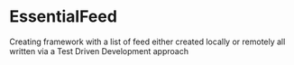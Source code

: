 # EssentialFeed

Creating framework with a list of feed either created locally or remotely all written via a Test Driven Development approach
